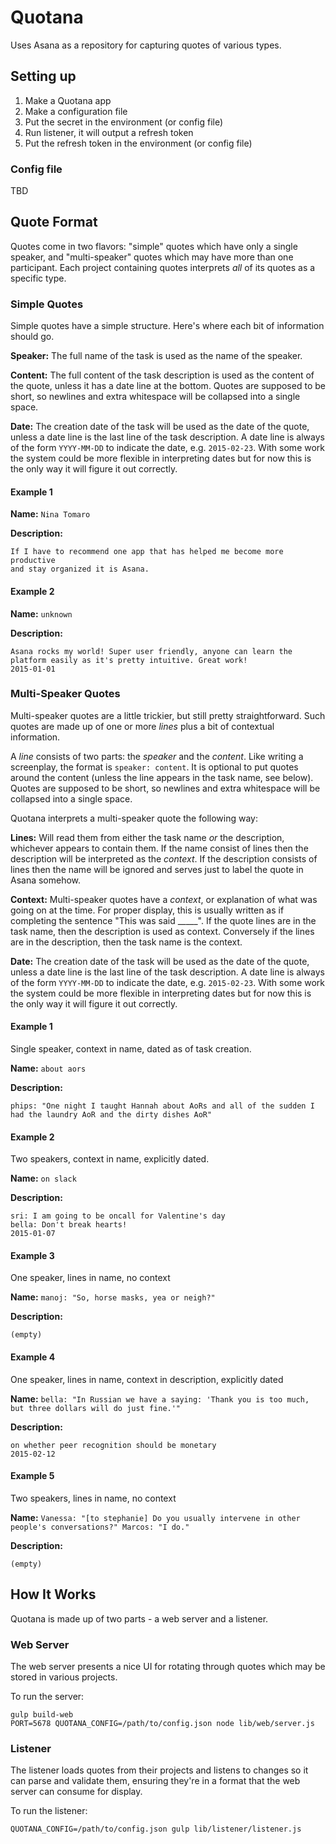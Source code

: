 # Quotana

Uses Asana as a repository for capturing quotes of various types.

## Setting up

  1. Make a Quotana app
  2. Make a configuration file
  3. Put the secret in the environment (or config file)
  4. Run listener, it will output a refresh token
  5. Put the refresh token in the environment (or config file)

### Config file

TBD

## Quote Format

Quotes come in two flavors: "simple" quotes which have only a single speaker,
and "multi-speaker" quotes which may have more than one participant. Each
project containing quotes interprets *all* of its quotes as a specific type.

### Simple Quotes

Simple quotes have a simple structure. Here's where each bit of information
should go.

**Speaker:** The full name of the task is used as the name of the speaker.

**Content:** The full content of the task description is used as the content
of the quote, unless it has a date line at the bottom. Quotes are supposed to
be short, so newlines and extra whitespace will be collapsed into a single space.
 
**Date:** The creation date of the task will be used as the date of the quote,
unless a date line is the last line of the task description. A date line is
always of the form `YYYY-MM-DD` to indicate the date, e.g. `2015-02-23`.
With some work the system could be more flexible in interpreting dates but
for now this is the only way it will figure it out correctly.

#### Example 1

**Name:** `Nina Tomaro`

**Description:**

    If I have to recommend one app that has helped me become more productive
    and stay organized it is Asana.

#### Example 2

**Name:** `unknown`
    
**Description:**

    Asana rocks my world! Super user friendly, anyone can learn the
    platform easily as it's pretty intuitive. Great work!
    2015-01-01

### Multi-Speaker Quotes

Multi-speaker quotes are a little trickier, but still pretty straightforward.
Such quotes are made up of one or more *lines* plus a bit of contextual
information.

A *line* consists of two parts: the *speaker* and the *content*. Like writing
a screenplay, the format is `speaker: content`. It is optional to put quotes
around the content (unless the line appears in the task name, see below).
Quotes are supposed to be short, so newlines and extra whitespace will be
collapsed into a single space.

Quotana interprets a multi-speaker quote the following way:

**Lines:** Will read them from either the task name *or* the description,
whichever appears to contain them. If the name consist of lines then the
description will be interpreted as the *context*. If the description consists
of lines then the name will be ignored and serves just to label the quote
in Asana somehow.

**Context:** Multi-speaker quotes have a *context*, or explanation
of what was going on at the time. For proper display, this is usually written
as if completing the sentence "This was said _____". If the quote lines are in
the task name, then the description is used as context. Conversely if the lines
are in the description, then the task name is the context.

**Date:** The creation date of the task will be used as the date of the quote,
unless a date line is the last line of the task description. A date line is
always of the form `YYYY-MM-DD` to indicate the date, e.g. `2015-02-23`.
With some work the system could be more flexible in interpreting dates but
for now this is the only way it will figure it out correctly.

#### Example 1

Single speaker, context in name, dated as of task creation.

**Name:** `about aors`

**Description:**

    phips: "One night I taught Hannah about AoRs and all of the sudden I
    had the laundry AoR and the dirty dishes AoR"
    

#### Example 2

Two speakers, context in name, explicitly dated.

**Name:** `on slack`
    
**Description:**

    sri: I am going to be oncall for Valentine's day 
    bella: Don't break hearts!
    2015-01-07

#### Example 3

One speaker, lines in name, no context

**Name:** `manoj: "So, horse masks, yea or neigh?"`
    
**Description:**

    (empty)

#### Example 4

One speaker, lines in name, context in description, explicitly dated

**Name:** `bella: "In Russian we have a saying: 'Thank you is too much, but three dollars will do just fine.'"`
    
**Description:**

    on whether peer recognition should be monetary
    2015-02-12

#### Example 5

Two speakers, lines in name, no context

**Name:** `Vanessa: "[to stephanie] Do you usually intervene in other people's conversations?" Marcos: "I do."`
    
**Description:**

    (empty)


## How It Works

Quotana is made up of two parts - a web server and a listener.

### Web Server

The web server presents a nice UI for rotating through quotes which may be
stored in various projects.

To run the server:

    gulp build-web
    PORT=5678 QUOTANA_CONFIG=/path/to/config.json node lib/web/server.js

### Listener

The listener loads quotes from their projects and listens to changes so it
can parse and validate them, ensuring they're in a format that the
web server can consume for display.

To run the listener:

    QUOTANA_CONFIG=/path/to/config.json gulp lib/listener/listener.js
    
